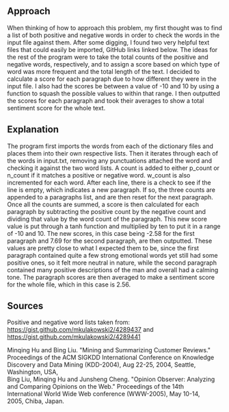 ## Approach
When thinking of how to approach this problem, my first thought was to find a list of both positive and negative words in order to check the words in the input file against them. After some digging, I found two very helpful text files that could easily be imported, GitHub links linked below. The ideas for the rest of the program were to take the total counts of the positive and negative words, respectively, and to assign a score based on which type of word was more frequent and the total length of the text. I decided to calculate a score for each paragraph due to how different they were in the input file. I also had the scores be between a value of -10 and 10 by using a function to squash the possible values to within that range. I then outputted the scores for each paragraph and took their averages to show a total sentiment score for the whole text.

## Explanation
The program first imports the words from each of the dictionary files and places them into their own respective lists. Then it iterates through each of the words in input.txt, removing any punctuations attached the word and checking it against the two word lists. A count is added to either p_count or n_count if it matches a positive or negative word. w_count is also incremented for each word. After each line, there is a check to see if the line is empty, which indicates a new paragraph. If so, the three counts are appended to a paragraphs list, and are then reset for the next paragraph. Once all the counts are summed, a score is then calculated for each paragraph by subtracting the positive count by the negative count and dividing that value by the word count of the paragraph. This new score value is put through a tanh function and multiplied by ten to put it in a range of -10 and 10. The new scores, in this case being -2.58 for the first paragraph and 7.69 for the second paragraph, are then outputted. These values are pretty close to what I expected them to be, since the first paragraph contained quite a few strong emotional words yet still had some positive ones, so it felt more neutral in nature, while the second paragraph contained many positive descriptions of the man and overall had a calming tone. The paragraph scores are then averaged to make a sentiment score for the whole file, which in this case is 2.56.

## Sources
Positive and negative word lists taken from:
https://gist.github.com/mkulakowski2/4289437 and
https://gist.github.com/mkulakowski2/4289441

Minqing Hu and Bing Liu. "Mining and Summarizing Customer Reviews." <br />
      Proceedings of the ACM SIGKDD International Conference on Knowledge <br />
      Discovery and Data Mining (KDD-2004), Aug 22-25, 2004, Seattle, <br />
      Washington, USA, <br />
Bing Liu, Minqing Hu and Junsheng Cheng. "Opinion Observer: Analyzing <br />
      and Comparing Opinions on the Web." Proceedings of the 14th <br />
      International World Wide Web conference (WWW-2005), May 10-14, <br />
      2005, Chiba, Japan.<br />

